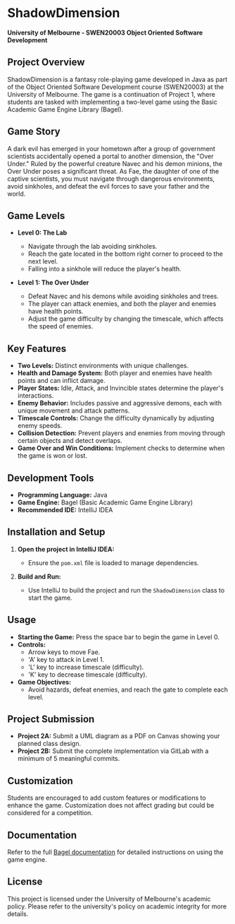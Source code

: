 # ShadowDimension

**University of Melbourne - SWEN20003 Object Oriented Software Development**

## Project Overview

ShadowDimension is a fantasy role-playing game developed in Java as part of the Object Oriented Software Development course (SWEN20003) at the University of Melbourne. The game is a continuation of Project 1, where students are tasked with implementing a two-level game using the Basic Academic Game Engine Library (Bagel).

## Game Story

A dark evil has emerged in your hometown after a group of government scientists accidentally opened a portal to another dimension, the "Over Under." Ruled by the powerful creature Navec and his demon minions, the Over Under poses a significant threat. As Fae, the daughter of one of the captive scientists, you must navigate through dangerous environments, avoid sinkholes, and defeat the evil forces to save your father and the world.

## Game Levels

- **Level 0: The Lab**
  - Navigate through the lab avoiding sinkholes.
  - Reach the gate located in the bottom right corner to proceed to the next level.
  - Falling into a sinkhole will reduce the player's health.
  
- **Level 1: The Over Under**
  - Defeat Navec and his demons while avoiding sinkholes and trees.
  - The player can attack enemies, and both the player and enemies have health points.
  - Adjust the game difficulty by changing the timescale, which affects the speed of enemies.

## Key Features

- **Two Levels:** Distinct environments with unique challenges.
- **Health and Damage System:** Both player and enemies have health points and can inflict damage.
- **Player States:** Idle, Attack, and Invincible states determine the player's interactions.
- **Enemy Behavior:** Includes passive and aggressive demons, each with unique movement and attack patterns.
- **Timescale Controls:** Change the difficulty dynamically by adjusting enemy speeds.
- **Collision Detection:** Prevent players and enemies from moving through certain objects and detect overlaps.
- **Game Over and Win Conditions:** Implement checks to determine when the game is won or lost.

## Development Tools

- **Programming Language:** Java
- **Game Engine:** Bagel (Basic Academic Game Engine Library)
- **Recommended IDE:** IntelliJ IDEA

## Installation and Setup

1. **Open the project in IntelliJ IDEA:**
   - Ensure the `pom.xml` file is loaded to manage dependencies.

2. **Build and Run:**
   - Use IntelliJ to build the project and run the `ShadowDimension` class to start the game.

## Usage

- **Starting the Game:** Press the space bar to begin the game in Level 0.
- **Controls:**
  - Arrow keys to move Fae.
  - 'A' key to attack in Level 1.
  - 'L' key to increase timescale (difficulty).
  - 'K' key to decrease timescale (difficulty).
- **Game Objectives:**
  - Avoid hazards, defeat enemies, and reach the gate to complete each level.

## Project Submission

- **Project 2A:** Submit a UML diagram as a PDF on Canvas showing your planned class design.
- **Project 2B:** Submit the complete implementation via GitLab with a minimum of 5 meaningful commits.

## Customization

Students are encouraged to add custom features or modifications to enhance the game. Customization does not affect grading but could be considered for a competition.

## Documentation

Refer to the full [Bagel documentation](https://people.eng.unimelb.edu.au/mcmurtrye/bagel-doc/) for detailed instructions on using the game engine.

## License

This project is licensed under the University of Melbourne's academic policy. Please refer to the university's policy on academic integrity for more details.

